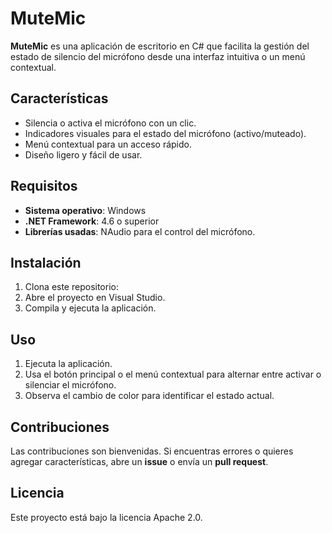 # MuteMic

**MuteMic** es una aplicación de escritorio en C# que facilita la gestión del estado de silencio del micrófono desde una interfaz intuitiva o un menú contextual.

## Características

-   Silencia o activa el micrófono con un clic.
-   Indicadores visuales para el estado del micrófono (activo/muteado).
-   Menú contextual para un acceso rápido.
-   Diseño ligero y fácil de usar.

## Requisitos

-   **Sistema operativo**: Windows
-   **.NET Framework**: 4.6 o superior
-   **Librerías usadas**: NAudio para el control del micrófono.

## Instalación

1.  Clona este repositorio:
2.  Abre el proyecto en Visual Studio.
3.  Compila y ejecuta la aplicación.

## Uso

1.  Ejecuta la aplicación.
2.  Usa el botón principal o el menú contextual para alternar entre activar o silenciar el micrófono.
3.  Observa el cambio de color para identificar el estado actual.

## Contribuciones

Las contribuciones son bienvenidas. Si encuentras errores o quieres agregar características, abre un **issue** o envía un **pull request**.

## Licencia

Este proyecto está bajo la licencia Apache 2.0.
